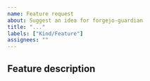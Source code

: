 ```yaml
---
name: Feature request
about: Suggest an idea for forgejo-guardian
title: "..."
labels: ["Kind/Feature"]
assignees: ""
---
```


## Feature description

<!-- A clear and concise description of what the feature is, and why you think it is needed. -->

